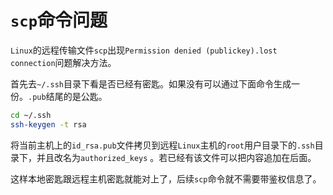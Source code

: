 # `scp`命令问题
`Linux`的远程传输文件`scp`出现`Permission denied (publickey).lost connection`问题解决方法。

首先去`~/.ssh`目录下看是否已经有密匙。如果没有可以通过下面命令生成一份。`.pub`结尾的是公匙。
```bash
cd ~/.ssh
ssh-keygen -t rsa
```
将当前主机上的`id_rsa.pub`文件拷贝到远程`Linux`主机的`root`用户目录下的`.ssh`目录下，并且改名为`authorized_keys` 。若已经有该文件可以把内容追加在后面。

这样本地密匙跟远程主机密匙就能对上了，后续`scp`命令就不需要带鉴权信息了。
